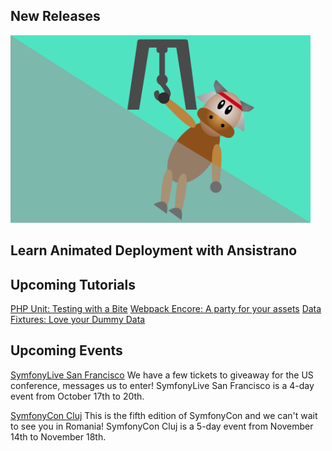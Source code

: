 ## New Releases

<img style="height: 300px;" src="/images/ansistrano.png" alt="Ansistrano Tutorial Image" />
<h2>Learn Animated Deployment with Ansistrano</h2>


## Upcoming Tutorials
[PHP Unit: Testing with a Bite](https://knpuniversity.com/screencast/phpunit)
[Webpack Encore: A party for your assets](https://knpuniversity.com/screencast/webpack-encore)
[Data Fixtures: Love your Dummy Data](https://knpuniversity.com/screencast/fixtures)

## Upcoming Events

[SymfonyLive San Francisco](sanfrancisco2017.live.symfony.com)
We have a few tickets to giveaway for the US conference, messages us to enter!
SymfonyLive San Francisco is a 4-day event from October 17th to 20th.

[SymfonyCon Cluj](clujcon2017.symfony.com)
This is the fifth edition of SymfonyCon and we can't wait to see you in Romania!
SymfonyCon Cluj is a 5-day event from November 14th to November 18th.
